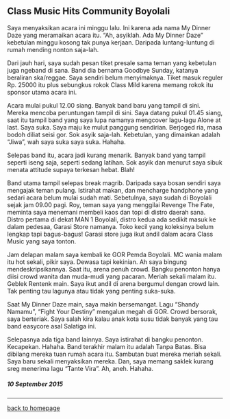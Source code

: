## Class Music Hits Community Boyolali

Saya menyaksikan acara ini minggu lalu. Ini karena ada nama My Dinner Daze yang meramaikan acara itu. “Ah, asyiklah. Ada My Dinner Daze” kebetulan minggu kosong tak punya kerjaan. Daripada luntang-luntung di rumah mending nonton saja-lah.

Dari jauh hari, saya sudah pesan tiket presale sama teman yang kebetulan juga ngeband di sana. Band dia bernama Goodbye Sunday, katanya beraliran ska/reggae. Saya sendiri belum menyimaknya. Tiket masuk reguler Rp. 25000 itu plus sebungkus rokok Class Mild karena memang rokok itu sponsor utama acara ini.

Acara mulai pukul 12.00 siang. Banyak band baru yang tampil di sini. Mereka mencoba peruntungan tampil di sini. Saya datang pukul 01.45 siang, saat itu tampil band yang saya lupa namanya mengcover lagu-lagu Alone at last. Saya suka. Saya maju ke mulut panggung sendirian. Berjoged ria, masa bodoh diliat seisi gor. Sok asyik saja-lah. Kebetulan, yang dimainkan adalah “Jiwa”, wah saya suka saya suka. Hahaha.

Selepas band itu, acara jadi kurang menarik. Banyak band yang tampil seperti iseng saja, seperti sedang latihan. Sok asyik dan menurut saya sibuk menata attitude supaya terkesan hebat. Blah!

Band utama tampil selepas break magrib. Daripada saya bosan sendiri saya mengajak teman pulang. Istirahat makan, dan mencharge handphone yang sedari acara belum mulai sudah mati. Sebetulnya, saya sudah di Boyolali sejak jam 09.00 pagi. Roy, teman saya yang menggilai Revenge The Fate, meminta saya menemani membeli kaos dan topi di distro daerah sana. Distro pertama di dekat MAN 1 Boyolali, distro kedua ada sedikit masuk ke dalam pedesaa, Garasi Store namanya. Toko kecil yang koleksinya belum lengkap tapi bagus-bagus! Garasi store juga ikut andil dalam acara Class Music yang saya tonton.

Jam delapan malam saya kembali ke GOR Pemda Boyolali. MC wania malam itu hot sekali, pikir saya. Dewasa tapi kekinian. Ah saya bingung mendeskripsikannya. Saat itu, arena penuh crowd. Bangku penonton hanya diisi crowd wanita dan muda-mudi yang pacaran. Meriah sekali malam itu. Geblek Rentenk main. Saya ikut andil di arena bergumul dengan crowd lain. Tak penting tau lagunya atau tidak yang penting suka-suka.

Saat My Dinner Daze main, saya makin bersemangat. Lagu “Shandy Namamu”, “Fight Your Destiny” mengalun megah di GOR. Crowd bersorak, saya berteriak. Saya salah kira kalau anak kota susu tidak banyak yang tau band easycore asal Salatiga ini.

Selepasnya ada tiga band lainnya. Saya istirahat di bangku penonton. Kecapekan. Hahaha. Band terakhir malam itu adalah Tanpa Batas. Bisa dibilang mereka tuan rumah acara itu. Sambutan buat mereka meriah sekali. Saya baru sekali menyaksikan mereka. Dan, saya memang saklek kurang sreg menerima lagu “Tante Vira”. Ah, aneh. Hahaha.

##### 10 September 2015

___

[back to homepage](https://arsarsars.github.io)
